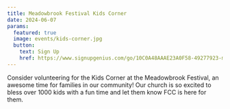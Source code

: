 ```yaml
---
title: Meadowbrook Festival Kids Corner
date: 2024-06-07
params:
  featured: true
  image: events/kids-corner.jpg
  button:
    text: Sign Up
    href: https://www.signupgenius.com/go/10C0A48AAAE23A0F58-49277923-meadowbrook
---
```


Consider volunteering for the Kids Corner at the Meadowbrook Festival, an awesome time for families in our community! Our church is so excited to bless over 1000 kids with a fun time and let them know FCC is here for them.
